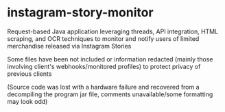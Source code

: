 # instagram-story-monitor
Request-based Java application leveraging threads, API integration, HTML scraping, and OCR techniques to monitor and notify users of limited merchandise released via Instagram Stories

Some files have been not included or information redacted (mainly those involving client's webhooks/monitored profiles) to protect privacy of previous clients

(Source code was lost with a hardware failure and recovered from a decompiling the program jar file, comments unavailable/some formatting may look odd)
